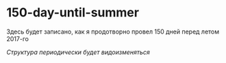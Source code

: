 # 150-day-until-summer

Здесь будет записано, как я продотворно провел 150 дней перед летом 2017-го

_Структура периодически будет видоизменяться_

